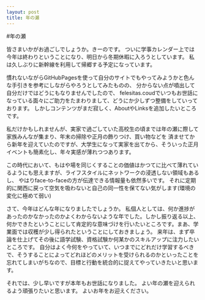 ```yaml
---
layout: post
title: 年の瀬
---
```


#年の瀬

皆さまいかがお過ごしでしょうか。きーのです。
ついに学事カレンダー上では今年は終わりということになり、明日から冬期休暇に入ろうとしています。
私は久しぶりに新幹線を利用して帰郷する予定になっています。

慣れないながらGitHubPagesを使って自分のサイトでもやってみようかと色んな手引きを参考にしながらやろうとしてみたものの、
分からない点が噴出して自分だけではどうにもなりませんでしたので、
felesitas.coudでいつもお世話になっている面々にご助力をたまわりまして、どうにか少しずつ整備をしていっております。
しかしコンテンツがまだ寂しく、AboutやLinksを追加したいところです。

私だけかもしれませんが、実家で過ごしていた高校生の頃までは年の瀬に際して家族みんなが集まり、年末の掃除や正月の飾りつけ、買い物などを
済ませてから新年を迎えていたのですが、大学生になって実家を出てから、そういった正月イベントも簡素化し、年々実感が薄れつつあります。

この時代において、もはや場を同じくすることの価値はかつてに比べて薄れているようにも思えますが、ライフスタイルにネットワークの浸透しない領域もあるし、
やはりface-to-faceの方が伝達できる情報量も依然多いです。
それに定期的に関西に戻って空気を吸わないと自己の同一性を保てない気がします(環境の変化に極めて弱い)

さて、今年はどんな年になりましたでしょうか。
私個人としては、何か進捗があったのかなかったのかよくわからないような年でした。しかし振り返る以上、
何かできたということにして肯定的な意味づけを行いたいところです。まあ、学業面では収穫が少し得られたということにしておきましょう。
来年は、まず卒論を仕上げてその後に語学試験、資格試験か何某かのスキルアップに注力したいところです。
自分はよく今何をやっていて、いつまでにどれだけ学習するべきで、そうすることによってどれほどのメリットを受けられるのかといったことを
忘れてしまいがちなので、目標と行動を統合的に捉えてやっていきたいと思います。

それでは、少し早いですが本年もお世話になりました。
よい年の瀬を迎えられるよう頑張りたいと思います。
よいお年をお迎えください。

